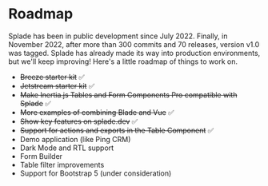 # Roadmap

Splade has been in public development since July 2022. Finally, in November 2022, after more than 300 commits and 70 releases, version v1.0 was tagged. Splade has already made its way into production environments, but we'll keep improving! Here's a little roadmap of things to work on.

* <del>Breeze starter kit</del> ✅
* <del>Jetstream starter kit</del> ✅
* <del>Make Inertia.js Tables and Form Components Pro compatible with Splade</del> ✅
* <del>More examples of combining Blade and Vue</del> ✅
* <del>Show key features on splade.dev</del> ✅
* <del>Support for actions and exports in the Table Component</del> ✅
* Demo application (like Ping CRM)
* Dark Mode and RTL support
* Form Builder
* Table filter improvements
* Support for Bootstrap 5 (under consideration)